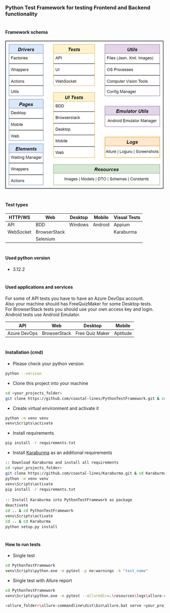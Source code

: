 ### Python Test Framework for testing Frontend and Backend functionality

#

#### Framework schema
![image](https://github.com/coastal-lines/PythonTestFramework/blob/master/doc/images/project_diagram.png?raw=true)

#

#### Test types
| HTTP/WS   | Web | Desktop | Mobile | Visual Tests
|-----------| ------ | ------ | ------ | ------ |
| API       | BDD | Windows | Android | Appium
| WebSocket | BrowserStack |||Karaburma|
|           |Selenium |

#

#### Used python version
- 3.12.2

#

#### Used applications and services
For some of API tests you have to have an Azure DevOps account.
<br />
Also your machine should has FreeQuizMaker for some Desktop tests.
<br />
For BrowserStack tests you should use your own access key and login.
<br />
Android tests use Android Emulator.

| API  | Web |Desktop | Mobile
| ------ | ------ | ------ | ------ |
| Azure DevOps | BrowserStack | Free Quiz Maker | Aptitude 

#

#### Installation (cmd)
- Please check your python version 
```sh
python --version
```
- Clone this project into your machine
```sh
cd <your_projects_folder>
git clone https://github.com/coastal-lines/PythonTestFramework.git & cd PythonTestFramework
```
- Create virtual environment and activate it
```sh
python -m venv venv
venv\Scripts\activate
```
- Install requirements
```sh
pip install -r requirements.txt
```
- Install [Karaburma](https://github.com/coastal-lines/Karaburma) as an additional requirements
```sh
:: Download Karaburma and install all requirements
cd <your_projects_folder>
git clone https://github.com/coastal-lines/Karaburma.git & cd Karaburma
python -m venv venv
venv\Scripts\activate
pip install -r requirements.txt

:: Install Karaburma into PythonTestFramework as package
deactivate
cd .. & cd PythonTestFramework
venv\Scripts\activate
cd .. & cd Karaburma
python setup.py install
```

#

#### How to run tests
- Single test
```sh
cd PythonTestFramework
venv\Scripts\python.exe -m pytest -p no:warnings -k "test_name"
```

- Single test with Allure report
```sh
cd PythonTestFramework
venv\Scripts\python.exe -m pytest --alluredir=.\resources\logs\allure-report\ -k "test_name"
```
```sh
<allure_folder>\allure-commandline\dist\bin\allure.bat serve <your_projects_folder>\PythonTestFramework\resources\logs\allure-report\
```
